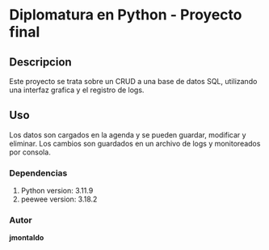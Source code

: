# Diplomatura en Python - Proyecto final

## Descripcion

<p>Este proyecto se trata sobre un CRUD a una base de datos SQL, utilizando una interfaz grafica y el registro de logs.</p>

## Uso

<p>Los datos son cargados en la agenda y se pueden guardar, modificar y eliminar. Los cambios son guardados en un archivo de logs y monitoreados por consola.

### Dependencias

<ol>
    <li>Python version: 3.11.9</li>
    <li>peewee version: 3.18.2</li>
</ol>

### Autor

<strong>jmontaldo</strong>